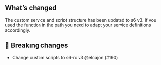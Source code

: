 ## What’s changed

The custom service and script structure has been updated to s6 v3.
If you used the function in the path you need to adapt your service definitions accordingly.

## 🚨 Breaking changes

- Change custom scripts to s6-rc v3 @elcajon (#190)
